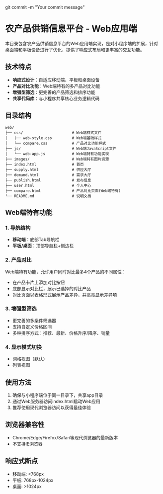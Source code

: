 git commit -m "Your commit message"

# 农产品供销信息平台 - Web应用端

本目录包含农产品供销信息平台的Web应用端实现，是对小程序端的扩展，针对桌面端和平板设备进行了优化，提供了响应式布局和更丰富的交互功能。

## 技术特点

- **响应式设计**：自适应移动端、平板和桌面设备
- **产品对比功能**：Web端特有的多产品对比功能
- **增强型筛选**：更完善的产品筛选和排序功能
- **共享代码库**：与小程序共享核心业务逻辑代码

## 目录结构

```
web/
├── css/                      # Web端样式文件
│   ├── web-style.css         # Web端基础样式
│   └── compare.css           # 产品对比功能样式
├── js/                       # Web端JavaScript文件
│   └── web-app.js            # Web端特有功能实现
├── images/                   # Web端特有图片资源
├── index.html                # 首页
├── supply.html               # 供应大厅
├── demand.html               # 需求大厅
├── publish.html              # 发布信息
├── user.html                 # 个人中心
├── compare.html              # 产品对比页面(Web端特有)
└── README.md                 # 说明文档
```

## Web端特有功能

### 1. 导航结构

- **移动端**：底部Tab导航栏
- **平板/桌面**：顶部导航栏+侧边栏

### 2. 产品对比

Web端特有功能，允许用户同时对比最多4个产品的不同属性：

- 在产品卡片上添加对比按钮
- 底部显示对比栏，展示已选择的对比产品
- 对比页面以表格形式展示产品差异，并高亮显示差异项

### 3. 增强型筛选

- 更完善的多条件筛选器
- 支持自定义价格区间
- 多种排序方式：推荐、最新、价格升序/降序、销量

### 4. 显示模式切换

- 网格视图（默认）
- 列表视图

## 使用方法

1. 确保与小程序端位于同一目录下，共享app目录
2. 通过Web服务器访问index.html启动Web应用
3. 推荐使用现代浏览器访问以获得最佳体验

## 浏览器兼容性

- Chrome/Edge/Firefox/Safari等现代浏览器的最新版本
- 不支持IE浏览器

## 响应式断点

- 移动端: <768px
- 平板: 768px-1024px
- 桌面: >1024px 